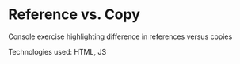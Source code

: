 # Reference vs. Copy
Console exercise highlighting difference in references versus copies
<p>Technologies used: HTML, JS</p>
